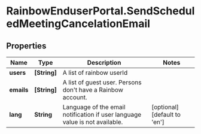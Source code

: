 # RainbowEnduserPortal.SendScheduledMeetingCancelationEmail

## Properties

Name | Type | Description | Notes
------------ | ------------- | ------------- | -------------
**users** | **[String]** | A list of rainbow userId | 
**emails** | **[String]** | A list of guest user. Persons don&#39;t have a Rainbow account. | 
**lang** | **String** | Language of the email notification if user language value is not available. | [optional] [default to &#39;en&#39;]


